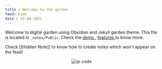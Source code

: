 ```yaml
---
title : Welcome to the garden
feed: hide
date : 15-04-2021
---
```


Welcome to digital garden using Obsidian and Jekyll garden theme. This file is located in `_notes/Public`. Check the <a href="{{'/notes' | relative_url}}"> demo </a>, <a href="{{'/post/features' | relative_url}}"> features </a> to know more.

Check [[Hidden Note]] to know how to create notes which won't appear on the feed!





<p style="text-align: center;"><img src="https://chart.googleapis.com/chart?cht=qr&chl=https://notes.andrasdenes.com/welcome-to-the-garden&chs=180x180&choe=UTF-8&chld=L|2" alt="qr code"></p>

